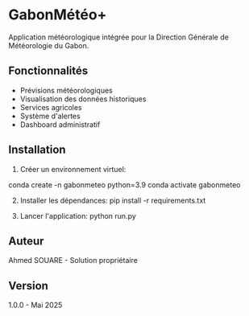# GabonMétéo+

Application météorologique intégrée pour la Direction Générale de Météorologie du Gabon.

## Fonctionnalités

- Prévisions météorologiques
- Visualisation des données historiques
- Services agricoles
- Système d'alertes
- Dashboard administratif

## Installation

1. Créer un environnement virtuel:

conda create -n gabonmeteo python=3.9
conda activate gabonmeteo


2. Installer les dépendances:
pip install -r requirements.txt

3. Lancer l'application:
python run.py

## Auteur

Ahmed SOUARE - Solution propriétaire

## Version

1.0.0 - Mai 2025